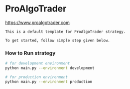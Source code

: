 # ProAlgoTrader

https://www.proalgotrader.com

```
This is a default template for ProAlgoTrader strategy.

To get started, follow simple step given below.
```

### How to Run strategy
```bash
# for development environment
python main.py --environment development

# for production environment
python main.py --environment production
```
